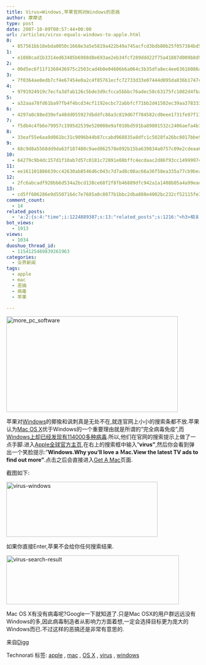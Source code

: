 ```yaml
---
title: Virus=Windows,苹果官网对Windows的恶搞
author: 摩摩诘
type: post
date: 2007-10-09T00:57:44+00:00
url: /articles/virus-equals-windows-to-apple.html
0:
  - 857561bb18ebda0050c1668e3a5e5819a422b49a745acfcd3bdb80b25f057384bd55ade8b96eeac53616b008f818a4c2
1:
  - e1088cad1b3314ed63485b6988d8e693ae2eb34fcf289ddd22f75a41887d009b8d9c96911515c2057a4b6a738b268ae2
2:
  - 00d5ec6f11f1368436975c2503cad4b0e04606b6a064c3b35dfa8ec4ee63616086a996d0931430befeb49c7c07280e1b
3:
  - 7f0364ae0edb7cf4e67454e0a2c4f85761ecfc72733d33e07444d095da836b1747c4a2a13a3803c83fcc1b62cddf3dcf
4:
  - 9791924919c7ecfa3dfab126c5bde3d9cfcca5bbbc76adec58c63175fc1082d4fba1e1bbb8032b67889f8113273fa036
5:
  - a32aaa78fd61ba97fb4f4bcd34cf1192ecbc72abbfcf71bb2d41502ec39aa378333b5ad2e121bfbb5a4673e59f13a096
6:
  - 4297a0c88ed39efa48dd055927dbddfc86a3c819d67f784582cd0eee1731fe97f11e1ff8da519e8a5b6ffde0252f01f8
7:
  - f5db4c4fb6e79957c1995d2539e520008e9af010bd591ba89801532c2406aefa4b14a1d487dde451b833e97c273980e8
8:
  - 33eaf55e6aa9d061bc31c9096b44b87ccabd968835a8dfc1c5028fa26bc8017bbe982cc08107066166897a26eb765958
9:
  - 68c9d8a5568dd9da63f187480c9aed862578e892b15ba639834a0757c09e2cdeaa60e7860f024e0e3dc75d513ed9b205
10:
  - 64279c9b4dc157d1f10ab7d57c0181c72891e08bffc4ecdaac2d86f93cc149999741b87ee83def964642edb9ba153fa4
11:
  - ee161101886639cc42630ab8546d6c043c7d7ad8c08ac66a36f58ea335a77cb9bea45fbe345a45357e66d4e060ca4f89
12:
  - 2fc6abcadf920bb6d534a2bcd138ce68f2f8fb46889dfc942a1a1408b05a4a99eadd27028ce13cc3a143ca36b2b78789
13:
  - cd5ff606286e9d5507164c7e7685a0c8077b1bbc2dba888e4002bc232cf52115fe3d080416550fbf8762d071879b320e
comment_count:
  - 14
related_posts:
  - 'a:2:{s:4:"time";i:1224889387;s:13:"related_posts";s:1216:"<h3>相关日志</h3><ul class="related_post"><li><a href="http://www.digglife.cn/articles/apple-loyal-customers-strategies.html" title="苹果为培养忠实用户使用的13大品牌策略">苹果为培养忠实用户使用的13大品牌策略</a></li><li><a href="http://www.digglife.cn/articles/itop.html" title="iPod笔记本发布&#8211;iTop">iPod笔记本发布&#8211;iTop</a></li><li><a href="http://www.digglife.cn/articles/100-push-ups-6-weeks.html" title="6周内让你能连续做满100个俯卧撑">6周内让你能连续做满100个俯卧撑</a></li><li><a href="http://www.digglife.cn/articles/edit-any-webpage.html" title="想改就改:在浏览器中任意编辑网页">想改就改:在浏览器中任意编辑网页</a></li><li><a href="http://www.digglife.cn/articles/first-look-ipod-nano.html" title="iPod Nano初体验">iPod Nano初体验</a></li><li><a href="http://www.digglife.cn/articles/kill-avp-trojan.html" title="avp.exe木马(NSIS Error)解决方案">avp.exe木马(NSIS Error)解决方案</a></li><li><a href="http://www.digglife.cn/articles/transform-windows-to-osx.html" title="主题大变脸:Windows XP模拟苹果Mac OSX">主题大变脸:Windows XP模拟苹果Mac OSX</a></li></ul>";}'
bot_views:
  - 1913
views:
  - 1034
duoshuo_thread_id:
  - 1154125469839261963
categories:
  - 业界新闻
tags:
  - apple
  - mac
  - 恶搞
  - 病毒
  - 苹果

---
```

[<img height="250" alt="more_pc_software" src="http://digglife.qiniudn.com/wp-content/uploads/3/379/2007/10/more-pc-software.gif" width="447" />][1] 

苹果对<a title="Windows技巧" href="https://www.digglife.net/articles/category/windows-tricks/" target="_blank">Windows</a>的揶揄和讽刺真是无处不在,就连官网上小小的搜索条都不放.苹果认为<a title="主题大变脸:Windows XP模拟苹果Mac OSX" href="https://www.digglife.net/articles/transform-windows-to-osx.html" target="_blank">Mac OS X</a>优于Windows的一个重要理由就是所谓的&#8221;完全病毒免疫&#8221;,而<a title="Windows上却已经发现有114000多种病毒" href="http://www.apple.com.cn/getamac/viruses.html" target="_blank">Windows上却已经发现有114000多种病毒</a>.所以,他们在官网的搜索提示上做了一点手脚.进入<a title="Apple全球官方主页" href="http://www.apple.com/" target="_blank">Apple全球官方主页</a>,在右上的搜索框中输入&#8221;**virus&#8221;**,然后你会看到弹出一个笑脸提示:&#8221;**Windows.Why you&#8217;ll love a Ｍac.View the latest TV ads to find out more&#8221;**.点击之后会直接进入<a title="Get A Mac" href="http://www.apple.com/getamac/" target="_blank">Get A Mac</a>页面.

截图如下:

<!--more-->

[<img height="144" alt="virus-windows" src="http://digglife.qiniudn.com/wp-content/uploads/3/379/2007/10/virus-windows-thumb.png" width="394" />][2] 

如果你直接Enter,苹果不会给你任何搜索结果.

[<img height="128" alt="virus-search-result" src="http://digglife.qiniudn.com/wp-content/uploads/3/379/2007/10/virus-search-result-thumb.png" width="450" />][3] 

Mac OS X有没有病毒呢?Google一下就知道了.只是Mac OSX的用户群远远没有Windows的多,因此病毒制造者从影响力方面着想,一定会选择目标更为庞大的Windows而已.不过这样的恶搞还是非常有意思的.

来自<a title="What Apple Thinks Of Windows" href="http://digg.com/apple/what_apple_thinks_of_windows_pic" target="_blank">Digg</a>

<div class="wlWriterSmartContent" id="scid:0767317B-992E-4b12-91E0-4F059A8CECA8:41ca4885-9e02-4ac9-b47c-16732ab6eb00" style="padding-right: 0px; display: inline; padding-left: 0px; padding-bottom: 0px; margin: 0px; padding-top: 0px">
  Technorati 标签: <a href="http://technorati.com/tags/apple/" rel="tag">apple</a> , <a href="http://technorati.com/tags/mac/" rel="tag">mac</a> , <a href="http://technorati.com/tags/OS%20X/" rel="tag">OS X</a> , <a href="http://technorati.com/tags/virus/" rel="tag">virus</a> , <a href="http://technorati.com/tags/windows/" rel="tag">windows</a>
</div>

 [1]: http://blaugh.com/2006/10/26/mac-vs-pc/
 [2]: https://www.digglife.net/wp-content/uploads/3/379/2007/10/virus-windows.png
 [3]: https://www.digglife.net/wp-content/uploads/3/379/2007/10/virus-search-result.png